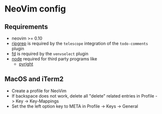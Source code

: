 # NeoVim config

## Requirements

- neovim >= 0.10
- [ripgrep](https://github.com/BurntSushi/ripgrep) is required by the `telescope` integration of the `todo-comments` plugin
- [fd](https://github.com/sharkdp/fd) is required by the `venvselect` plugin
- [node](https://nodejs.org/en) required for third party programs like
  - [pyright](https://microsoft.github.io/pyright/#/)

## MacOS and iTerm2

- Create a profile for NeoVim
- If backspace does not work, delete all "delete" related entries in Profile -> Key -> Key-Mappings
- Set the the left option key to META in Profile -> Keys -> General
